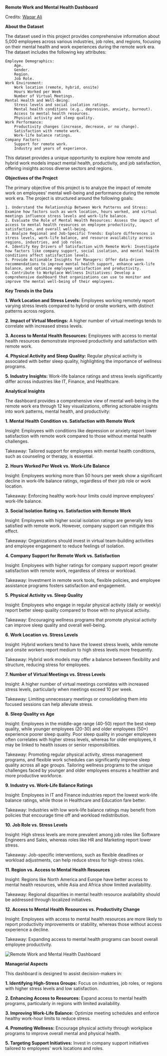 **Remote Work and Mental Health Dashboard**

Credits: [Waqar Ali](https://www.kaggle.com/datasets/waqi786/remote-work-and-mental-health)

**About the Dataset**

The dataset used in this project provides comprehensive information about 5,000 employees across various industries, job roles, and regions, focusing on their mental health and work experiences during the remote work era. The dataset includes the following key attributes:

    Employee Demographics: 
        Age. 
        Gender.
        Region.
        Job Role.
    Work Environment: 
        Work location (remote, hybrid, onsite)
        Hours Worked per Week
        Number of Virtual Meetings.
    Mental Health and Well-Being:
        Stress levels and social isolation ratings.
        Mental health conditions (e.g., depression, anxiety, burnout).
        Access to mental health resources.
        Physical activity and sleep quality.
    Work Performance:
        Productivity changes (increase, decrease, or no change).
        Satisfaction with remote work.
        Work-life balance ratings.
    Company Factors:
        Support for remote work.
        Industry and years of experience.

This dataset provides a unique opportunity to explore how remote and hybrid work models impact mental health, productivity, and job satisfaction, offering insights across diverse sectors and regions.

**Objectives of the Project**

The primary objective of this project is to analyze the impact of remote work on employees' mental well-being and performance during the remote work era. The project is structured around the following goals:

    1. Understand the Relationship Between Work Patterns and Stress: Examine how factors such as work location, hours worked, and virtual meetings influence stress levels and work-life balance.
    2. Evaluate the Role of Mental Health Resources: Assess the impact of access to mental health resources on employee productivity, satisfaction, and overall well-being.
    3. Analyze Regional and Job-Specific Trends: Explore differences in stress levels, work-life balance, and resource availability across regions, industries, and job roles.
    4. Identify Key Drivers of Satisfaction with Remote Work: Investigate how factors like company support, social isolation, and mental health conditions affect satisfaction levels.
    5. Provide Actionable Insights for Managers: Offer data-driven recommendations to improve mental health support, enhance work-life balance, and optimize employee satisfaction and productivity.
    6. Contribute to Workplace Wellness Initiatives: Develop a comprehensive dashboard that organizations can use to monitor and improve the mental well-being of their employees.

**Key Trends in the Data**

**1. Work Location and Stress Levels:** Employees working remotely report varying stress levels compared to hybrid or onsite workers, with distinct patterns across regions.

**2. Impact of Virtual Meetings:** A higher number of virtual meetings tends to correlate with increased stress levels.

**3. Access to Mental Health Resources:** Employees with access to mental health resources demonstrate improved productivity and satisfaction with remote work.

**4. Physical Activity and Sleep Quality:** Regular physical activity is associated with better sleep quality, highlighting the importance of wellness programs.

**5. Industry Insights:** Work-life balance ratings and stress levels significantly differ across industries like IT, Finance, and Healthcare.

**Analytical Insights**

The dashboard provides a comprehensive view of mental well-being in the remote work era through 12 key visualizations, offering actionable insights into work patterns, mental health, and productivity:

**1. Mental Health Condition vs. Satisfaction with Remote Work**

Insight: Employees with conditions like depression or anxiety report lower satisfaction with remote work compared to those without mental health challenges.

Takeaway: Tailored support for employees with mental health conditions, such as counseling or therapy, is essential.

**2. Hours Worked Per Week vs. Work-Life Balance**

Insight: Employees working more than 50 hours per week show a significant decline in work-life balance ratings, regardless of their job role or work location.

Takeaway: Enforcing healthy work-hour limits could improve employees' work-life balance.

**3. Social Isolation Rating vs. Satisfaction with Remote Work**

Insight: Employees with higher social isolation ratings are generally less satisfied with remote work. However, company support can mitigate this effect.

Takeaway: Organizations should invest in virtual team-building activities and employee engagement to reduce feelings of isolation.

**4. Company Support for Remote Work vs. Satisfaction**

Insight: Employees with higher ratings for company support report greater satisfaction with remote work, regardless of stress or workload.

Takeaway: Investment in remote work tools, flexible policies, and employee assistance programs fosters satisfaction and engagement.

**5. Physical Activity vs. Sleep Quality**

Insight: Employees who engage in regular physical activity (daily or weekly) report better sleep quality compared to those with no physical activity.

Takeaway: Encouraging wellness programs that promote physical activity can improve sleep quality and overall well-being.

**6. Work Location vs. Stress Levels**

Insight: Hybrid workers tend to have the lowest stress levels, while remote and onsite workers report medium to high stress levels more frequently.

Takeaway: Hybrid work models may offer a balance between flexibility and structure, reducing stress for employees.

**7. Number of Virtual Meetings vs. Stress Levels**

Insight: A higher number of virtual meetings correlates with increased stress levels, particularly when meetings exceed 10 per week.

Takeaway: Limiting unnecessary meetings or consolidating them into focused sessions can help alleviate stress.

**8. Sleep Quality vs Age**

Insight: Employees in the middle-age range (40-50) report the best sleep quality, while younger employees (20-30) and older employees (50+) experience poorer sleep quality. Poor sleep quality in younger employees often correlates with higher stress levels, whereas for older employees, it may be linked to health issues or senior responsibilities.

Takeaway: Promoting regular physical activity, stress management programs, and flexible work schedules can significantly improve sleep quality across all age groups. Tailoring wellness programs to the unique challenges faced by younger and older employees ensures a healthier and more productive workforce.

**9. Industry vs. Work-Life Balance Ratings**

Insight: Employees in IT and Finance industries report the lowest work-life balance ratings, while those in Healthcare and Education fare better.

Takeaway: Industries with low work-life balance ratings may benefit from policies that encourage time off and workload redistribution.

**10. Job Role vs. Stress Levels**

Insight: High stress levels are more prevalent among job roles like Software Engineers and Sales, whereas roles like HR and Marketing report lower stress.

Takeaway: Job-specific interventions, such as flexible deadlines or workload adjustments, can help reduce stress for high-stress roles.

**11. Region vs. Access to Mental Health Resources**

Insight: Regions like North America and Europe have better access to mental health resources, while Asia and Africa show limited availability.

Takeaway: Regional disparities in mental health resource availability should be addressed through localized initiatives.

**12. Access to Mental Health Resources vs. Productivity Change**

Insight: Employees with access to mental health resources are more likely to report productivity improvements or stability, whereas those without access experience a decline.

Takeaway: Expanding access to mental health programs can boost overall employee productivity.


![Remote Work and Mental Health Dashboard](https://github.com/user-attachments/assets/08ed4140-b277-4621-859b-323781691e26)

**Managerial Aspects**

This dashboard is designed to assist decision-makers in:

**1. Identifying High-Stress Groups:** Focus on industries, job roles, or regions with higher stress levels and low satisfaction.

**2. Enhancing Access to Resources:** Expand access to mental health programs, particularly in regions with limited availability.

**3. Improving Work-Life Balance:** Optimize meeting schedules and enforce healthy work-hour limits to reduce stress.

**4. Promoting Wellness:** Encourage physical activity through workplace programs to improve overall mental and physical health.

**5. Targeting Support Initiatives:** Invest in company support initiatives tailored to employees' work locations and roles.
